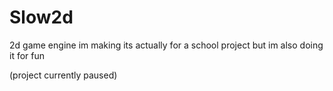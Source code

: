 # Slow2d
 2d game engine im making
 its actually for a school project but im also doing it for fun
 
 (project currently paused)
